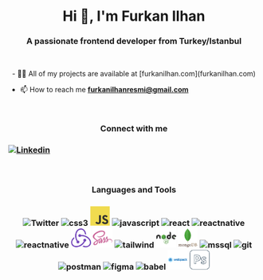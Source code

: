 <h1 align="center">Hi 👋, I'm Furkan Ilhan</h1>

<h3 align="center">A passionate frontend developer from Turkey/Istanbul</h3>
<br/>
<p align="center">
- 👨‍💻 All of my projects are available at [furkanilhan.com](furkanilhan.com)

- 📫 How to reach me **furkanilhanresmi@gmail.com**
</p>
<br/>

<h3 align="center">Connect with me<h3/>

[<img src="https://raw.githubusercontent.com/rahuldkjain/github-profile-readme-generator/master/src/images/icons/Social/linked-in-alt.svg" height="30" width="40" alt="Linkedin">]((https://www.linkedin.com/in/furkan-ilhan/))

<br/>

<h3 align="center">Languages and Tools<h3/>

<p align="center">
<img src="https://cdn.iconscout.com/icon/free/png-256/free-html-5-1-1175208.png" height="40" width="40" alt="Twitter">
<img src="https://static-00.iconduck.com/assets.00/file-type-css-icon-451x512-eftbqujz.png" alt="css3" width="40" height="40"/> 
<img src="https://raw.githubusercontent.com/devicons/devicon/master/icons/javascript/javascript-original.svg" alt="javascript" width="40" height="40"/>
<img src="https://cdn.iconscout.com/icon/free/png-256/free-typescript-1174965.png?f=webp" alt="javascript" width="40" height="40"/>
<img src="https://reactnative.dev/img/header_logo.svg" alt="react" width="40" height="40"/>
<img src="https://www.datocms-assets.com/98835/1684410508-image-7.png" alt="reactnative" width="40" height="40"/>
<img src="https://ih1.redbubble.net/image.5109115813.3888/st,small,507x507-pad,600x600,f8f8f8.jpg" alt="reactnative" width="40" height="40"/>
<img src="https://raw.githubusercontent.com/devicons/devicon/master/icons/redux/redux-original.svg" alt="redux" width="40" height="40"/>  
<img src="https://raw.githubusercontent.com/devicons/devicon/master/icons/sass/sass-original.svg" alt="sass" width="40" height="40"/> 
<img src="https://www.vectorlogo.zone/logos/tailwindcss/tailwindcss-icon.svg" alt="tailwind" width="40" height="40"/>
<img src="https://raw.githubusercontent.com/devicons/devicon/master/icons/nodejs/nodejs-original-wordmark.svg" alt="nodejs" width="40" height="40"/>
<img src="https://raw.githubusercontent.com/devicons/devicon/master/icons/mongodb/mongodb-original-wordmark.svg" alt="mongodb" width="40" height="40"/>
<img src="https://www.svgrepo.com/show/303229/microsoft-sql-server-logo.svg" alt="mssql" width="40" height="40"/>
<img src="https://www.vectorlogo.zone/logos/git-scm/git-scm-icon.svg" alt="git" width="40" height="40"/>
<img src="https://www.vectorlogo.zone/logos/getpostman/getpostman-icon.svg" alt="postman" width="40" height="40"/>
<img src="https://www.vectorlogo.zone/logos/figma/figma-icon.svg" alt="figma" width="40" height="40"/>
<img src="https://www.vectorlogo.zone/logos/babeljs/babeljs-icon.svg" alt="babel" width="40" height="40"/>
<img src="https://raw.githubusercontent.com/devicons/devicon/d00d0969292a6569d45b06d3f350f463a0107b0d/icons/webpack/webpack-original-wordmark.svg" alt="webpack" width="40" height="40"/>
<img src="https://raw.githubusercontent.com/devicons/devicon/master/icons/photoshop/photoshop-line.svg" alt="photoshop" width="40" height="40"/>
</p>
